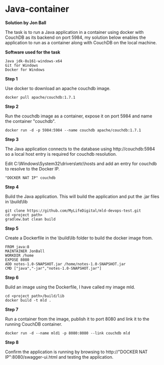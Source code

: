 # **Java-container**

**Solution by Jon Ball**

The task is to run a Java application in a container using docker with CouchDB as its backend on port 5984, my solution below enables the application to run as a container along with CouchDB on the local machine.

**Software used for the task**

    Java jdk-8u161-windows-x64
    Git for Windows
    Docker for Windows

**Step 1**

Use docker to download an apache couchdb image.
```
docker pull apache/couchdb:1.7.1
```
**Step 2**

Run the couchdb image as a container, expose it on port 5984 and name the container "couchdb".
```
docker run -d -p 5984:5984 --name couchdb apache/couchdb:1.7.1
```
**Step 3**

The Java application connects to the database using http://couchdb:5984 so a local host entry is required for couchdb resolution.

Edit C:\Windows\System32\drivers\etc\hosts and add an entry for couchdb to resolve to the Docker IP.
```
"DOCKER NAT IP"	couchdb
```
**Step 4**

Build the Java application. This will build the application and put the .jar files in <projecct path>\build\lib
```
git clone https://github.com/MyLifeDigital/mld-devops-test.git
cd <project path>
gradlew.bat clean build
```
**Step 5**

Create a Dockerfile in the <projecct path>\build\lib folder to build the docker image from.
```
FROM java:8
MAINTAINER JonBall
WORKDIR /home
EXPOSE 8080
ADD notes-1.0-SNAPSHOT.jar /home/notes-1.0-SNAPSHOT.jar
CMD ["java","-jar","notes-1.0-SNAPSHOT.jar"]
```

**Step 6**

Build an image using the Dockerfile, I have called my image mld.
```
cd <project path>/build/lib
docker build -t mld .
```

**Step 7**

Run a container from the image, publish it to port 8080 and link it to the running CouchDB container.
```
docker run -d --name mld1 -p 8080:8080 --link couchdb mld
```
**Step 8**

Confirm the application is running by browsing to http://"DOCKER NAT IP":8080/swagger-ui.html and testing the application.
    
   
